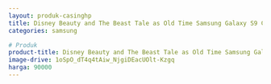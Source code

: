 ```yaml
---
layout: produk-casinghp
title: Disney Beauty and The Beast Tale as Old Time Samsung Galaxy S9 Case
categories: samsung

# Produk
product-title: Disney Beauty and The Beast Tale as Old Time Samsung Galaxy S9 Case
image-drive: 1oSpO_dT4q4tAiw_NjgiDEacUOlt-Kzgq
harga: 90000
---
```

